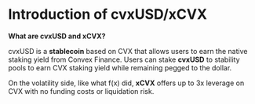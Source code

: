 # Introduction of cvxUSD/xCVX

**What are cvxUSD and xCVX?**

cvxUSD is a **stablecoin** based on CVX that allows users to earn the native staking yield from Convex Finance. Users can stake **cvxUSD** to stability pools to earn CVX staking yield while remaining pegged to the dollar.

On the volatility side, like what f(x) did, **xCVX** offers up to 3x leverage on CVX with no funding costs or liquidation risk.
